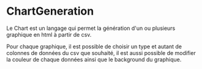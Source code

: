 # ChartGeneration
Le Chart est un langage qui permet la génération d'un ou plusieurs graphique en html à partir de csv.

Pour chaque graphique, il est possible de choisir un type et autant de colonnes de données du csv que souhaité, il est aussi possible de modifier la couleur de chaque données ainsi que le background du graphique.
